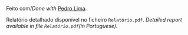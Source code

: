 Feito com/_Done with_ [Pedro Lima](https://github.com/up202108806).

Relatório detalhado disponível no ficheiro ```Relatório.pdf```.
_Detailed report available in file ```Relatório.pdf```(in Portuguese)._